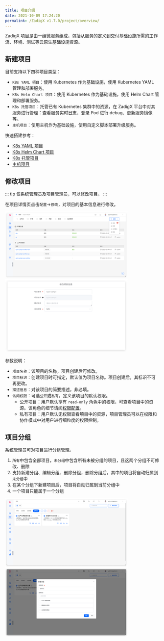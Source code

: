 ```yaml
---
title: 项目介绍
date: 2021-10-09 17:24:20
permalink: /ZadigX v1.7.0/project/overview/
---
```

ZadigX 项目是由一组微服务组成，包括从服务的定义到交付基础设施所需的工作流、环境、测试等云原生基础设施资源。

## 新建项目

目前支持以下四种项目类型：
- `K8s YAML 项目`：使用 Kubernetes 作为基础设施，使用 Kubernetes YAML 管理和部署服务。
- `K8s Helm Chart 项目`：使用 Kubernetes 作为基础设施，使用 Helm Chart 管理和部署服务。
- `K8s 托管项目`：托管已有 Kubernetes 集群中的资源，在 ZadigX 平台中对其服务进行管理：查看服务实时日志、登录 Pod 进行 debug、更新服务镜像等。
- `主机项目`：使用主机作为基础设施，使用自定义脚本部署升级服务。

快速搭建参考：
- [K8s YAML 项目](/ZadigX%20v1.7.0/project/k8s-yaml/)
- [K8s Helm Chart 项目](/ZadigX%20v1.7.0/project/helm-chart/)
- [K8s 托管项目](/ZadigX%20v1.7.0/project/host-k8s-resources/)
- [主机项目](/ZadigX%20v1.7.0/project/vm/)

## 修改项目

::: tip
仅系统管理员及项目管理员，可以修改项目。
:::

在项目详情页点击`配置`->`修改`，对项目的基本信息进行修改。

<img src="../../../_images/update_project_basic_info_1.png" width="400">
<img src="../../../_images/update_project_basic_info_2.png" width="400">

参数说明：
- `项目名称`：该项目的名称，项目创建后可修改。
- `项目标识`：创建项目时可指定，默认值为项目名称。项目创建后，其标识不可再更改。
- `描述信息`：对该项目的简要描述，非必填。
- `访问权限`：可选`公开`或`私有`，定义该项目的默认权限。
    - 公开项目：用户默认享有 `read-only` 角色中的权限，可查看项目中的资源。该角色的细节请阅[权限配置](/ZadigX%20v1.7.0/project/permission/#权限配置)。
    - 私有项目：用户默认无权限查看项目中的资源，项目管理员可以在权限和协作模式中对用户进行细粒度的权限控制。

## 项目分组

系统管理员可对项目进行分组管理。

1. `所有`中包含全部项目，`未分组`中包含所有未被分组的项目，且这两个分组不可修改、删除
2. 支持新建分组、编辑分组、删除分组，删除分组后，其中的项目将自动归属到`未分组`中
3. 在某个分组下新建项目后，项目将自动归属到当前分组中
4. 一个项目只能属于一个分组

<img src="../../../_images/project_group_config.png" width="400">
<img src="../../../_images/project_group_config_1.png" width="400">

